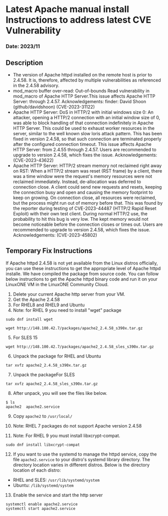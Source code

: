 # Latest Apache manual install Instructions to address latest CVE Vulnerability

### Date: 2023/11

## Description
- The version of Apache httpd installed on the remote host is prior to 2.4.58. It is, therefore, affected by multiple vulnerabilities as referenced in the 2.4.58 advisory.
- mod_macro buffer over-read: Out-of-bounds Read vulnerability in mod_macro of Apache HTTP Server.This issue affects Apache HTTP Server: through 2.4.57. Acknowledgements: finder: David Shoon (github/davidshoon) (CVE-2023-31122)
- Apache HTTP Server: DoS in HTTP/2 with initial windows size 0: An attacker, opening a HTTP/2 connection with an initial window size of 0, was able to block handling of that connection indefinitely in Apache HTTP Server. This could be used to exhaust worker resources in the server, similar to the well known slow loris attack pattern. This has been fixed in version 2.4.58, so that such connection are terminated properly after the configured connection timeout. This issue affects Apache HTTP Server: from 2.4.55 through 2.4.57. Users are recommended to upgrade to version 2.4.58, which fixes the issue.
Acknowledgements: (CVE-2023-43622)
- Apache HTTP Server: HTTP/2 stream memory not reclaimed right away on RST: When a HTTP/2 stream was reset (RST frame) by a client, there was a time window were the request's memory resources were not reclaimed immediately. Instead, de-allocation was deferred to connection close. A client could send new requests and resets, keeping the connection busy and open and causing the memory footprint to keep
on growing. On connection close, all resources were reclaimed, but the process might run out of memory before that. This was found by the reporter during testing of CVE-2023-44487 (HTTP/2 Rapid Reset Exploit) with their own test client. During normal HTTP/2 use, the probability to hit this bug is very low. The kept memory would not become noticeable before the connection closes or times out. Users are recommended to upgrade to version 2.4.58, which fixes the issue. Acknowledgements: (CVE-2023-45802)

## Temporary Fix Instructions
If Apache httpd 2.4.58 is not yet available from the Linux distros officially, you can use these instructions to get the appropriate level of Apache httpd installe.  We have compiled the package from source code. You can follow below instructions to get the Apache httpd binary code and run it on your LinuxONE VM in the LinuxONE Community Cloud. 

1. Delete your current Apache http server from your VM.
2. Get the Apache 2.4.58
3. For RHEL8 and RHEL9 and Ubuntu
4. Note: for RHEL 9 you need to install "wget" package
```
sudo dnf install wget
```
```
wget http://148.100.42.7/packages/apache2_2.4.58_s390x.tar.gz
```
5.  For SLES 15
```
wget http://148.100.42.7/packages/apache2_2.4.58_sles_s390x.tar.gz
```

6. Unpack the package for RHEL and Ubuntu
```
tar xvfz apache2_2.4.58_s390x.tar.gz
```
7. Unpack the packageFor SLES
```
tar xvfz apache2_2.4.58_sles_s390x.tar.gz
```
8. After unpack, you will see the files like below. 
```
$ ls
apache2  apache2.service
```
9. Copy `apache2` to `/usr/local/`

10. Note: RHEL 7 packages do not support Apache version 2.4.58

11. Note: For RHEL 9 you must install libxcrypt-compat.  
```
sudo dnf install libxcrypt-compat
```
12. If you want to use the systemd to manage the httpd service, copy the file `apache2.service` to your distro's systemd library directory. The directory location varies in different distros. Below is the directory location of each distro:
   - RHEL and SLES: `/usr/lib/systemd/system`
   - Ubuntu: `/lib/systemd/system` 

13. Enable the service and start the http server
   ```
   systemctl enable apache2.service
   systemctl start apache2.service
   ```



